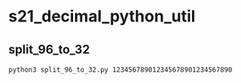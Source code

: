 # s21_decimal_python_util

## split_96_to_32

```bash
python3 split_96_to_32.py 123456789012345678901234567890
```
